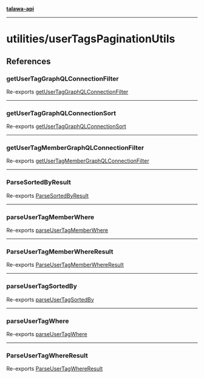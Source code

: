 [**talawa-api**](../../README.md)

***

# utilities/userTagsPaginationUtils

## References

### getUserTagGraphQLConnectionFilter

Re-exports [getUserTagGraphQLConnectionFilter](getUserTagGraphQLConnectionFilter/functions/getUserTagGraphQLConnectionFilter.md)

***

### getUserTagGraphQLConnectionSort

Re-exports [getUserTagGraphQLConnectionSort](getUserTagGraphQLConnectionSort/functions/getUserTagGraphQLConnectionSort.md)

***

### getUserTagMemberGraphQLConnectionFilter

Re-exports [getUserTagMemberGraphQLConnectionFilter](getUserTagMemberGraphQLConnectionFilter/functions/getUserTagMemberGraphQLConnectionFilter.md)

***

### ParseSortedByResult

Re-exports [ParseSortedByResult](parseUserTagSortedBy/type-aliases/ParseSortedByResult.md)

***

### parseUserTagMemberWhere

Re-exports [parseUserTagMemberWhere](parseUserTagMemberWhere/functions/parseUserTagMemberWhere.md)

***

### ParseUserTagMemberWhereResult

Re-exports [ParseUserTagMemberWhereResult](parseUserTagMemberWhere/type-aliases/ParseUserTagMemberWhereResult.md)

***

### parseUserTagSortedBy

Re-exports [parseUserTagSortedBy](parseUserTagSortedBy/functions/parseUserTagSortedBy.md)

***

### parseUserTagWhere

Re-exports [parseUserTagWhere](parseUserTagWhere/functions/parseUserTagWhere.md)

***

### ParseUserTagWhereResult

Re-exports [ParseUserTagWhereResult](parseUserTagWhere/type-aliases/ParseUserTagWhereResult.md)
